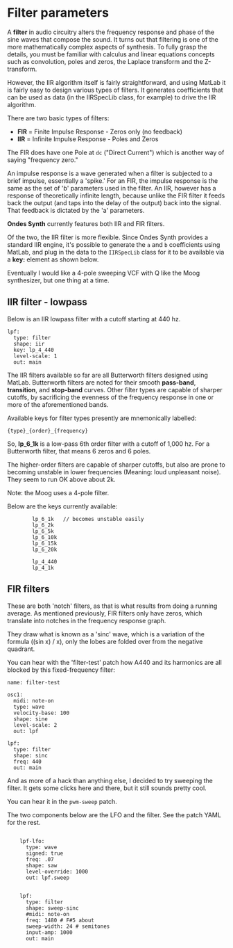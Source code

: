 
# Filter parameters

A **filter** in audio circuitry alters the frequency response and phase of the sine waves that compose the sound. It turns out that filtering is one of the more mathematically complex aspects of synthesis. To fully grasp the details, you must be familiar with calculus and linear equations concepts such as convolution, poles and zeros, the Laplace transform and the Z-transform.   

However, the IIR algorithm itself is fairly straightforward, and using MatLab it is fairly easy to design various types of filters. It generates coefficients that can be used as data (in the IIRSpecLib class, for example) to drive the IIR algorithm.  

There are two basic types of filters: 
 - **FIR** = Finite Impulse Response - Zeros only (no feedback) 
 - **IIR** = Infinite Impulse Response - Poles and Zeros

The FIR does have one Pole at `dc` ("Direct Current") which is another way of saying "frequency zero."

An impulse response is a wave generated when a filter is subjected to a brief impulse, essentially a 'spike.' For an FIR, the impulse response is the same as the set of 'b' parameters used in the filter. An IIR, however has a response of theoretically infinite length, because unlike the FIR filter it feeds back the output (and taps into the delay of the output) back into the signal. That feedback is dictated by the 'a' parameters.  

**Ondes Synth** currently features both IIR and FIR filters. 

Of the two, the IIR filter is more flexible. Since Ondes Synth provides a standard IIR engine, it's possible to generate the `a` and `b` coefficients using MatLab, and plug in the data to the `IIRSpecLib` class for it to be available via a **key:** element as shown below.  

Eventually I would like a 4-pole sweeping VCF with Q like the Moog synthesizer, but one thing at a time. 

## IIR filter - lowpass  

Below is an IIR lowpass filter with a cutoff starting at 440 hz. 
```
lpf:
  type: filter
  shape: iir
  key: lp_4_440
  level-scale: 1
  out: main
```

The IIR filters available so far are all Butterworth filters designed
using MatLab. Butterworth filters are noted for their smooth **pass-band**, **transition**, and **stop-band** curves. Other filter types are capable of sharper cutoffs, by sacrificing the evenness of the frequency response in one or more of the aforementioned bands. 
 
Available keys for filter types presently are mnemonically labelled:

    {type}_{order}_{frequency}
    
So, **lp_6_1k** is a low-pass 6th order filter with a cutoff of 1,000 hz. For a Butterworth filter, that means 6 zeros and 6 poles.     

The higher-order filters are capable of sharper cutoffs, but also are prone to becoming unstable in lower frequencies (Meaning: loud unpleasant noise). They seem to run OK above about 2k.  

Note: the Moog uses a 4-pole filter.

Below are the keys currently available:

``` 
        lp_6_1k   // becomes unstable easily
        lp_6_2k
        lp_6_5k
        lp_6_10k
        lp_6_15k
        lp_6_20k
        
        lp_4_440
        lp_4_1k
```

## FIR filters 

These are both 'notch' filters, as that is what results from doing a running average. As mentioned previously, FIR filters only have zeros, which translate into notches in the frequency response graph. 

They draw what is known as a 'sinc' wave, which is a variation of the formula ((sin x) / x), only the lobes are folded over from the negative quadrant. 

You can hear with the 'filter-test' patch how A440 and its harmonics are all blocked by this fixed-frequency filter:
```
name: filter-test

osc1:
  midi: note-on
  type: wave
  velocity-base: 100
  shape: sine
  level-scale: 2
  out: lpf

lpf:
  type: filter
  shape: sinc
  freq: 440
  out: main
```

And as more of a hack than anything else, I decided to try sweeping the filter. It gets some clicks here and there, but it still sounds pretty cool. 

You can hear it in the `pwm-sweep` patch.

The two components below are the LFO and the filter. See the patch YAML for the rest. 
```

    lpf-lfo:
      type: wave
      signed: true
      freq: .07
      shape: saw
      level-override: 1000
      out: lpf.sweep


    lpf:
      type: filter
      shape: sweep-sinc
      #midi: note-on
      freq: 1480 # F#5 about
      sweep-width: 24 # semitones
      input-amp: 1000
      out: main
```